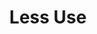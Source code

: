 ---
id_key: r
image: image_00019.jpg
thumbnail: thumb_image_00019.jpg
title: Less Use
dimensions: 400 × 1620 × 80
medium: Acrylic on wooden panels (2 pieces)
work-year: '2010'
artist: Florencio Clauss  
notes: explicit and implicit layers
galleries: lemon
permalink: "/new/r.html"
layout: single-work
---